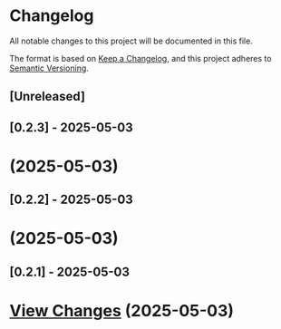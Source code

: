 # Changelog

All notable changes to this project will be documented in this file.

The format is based on [Keep a Changelog](https://keepachangelog.com/en/1.0.0/),
and this project adheres to [Semantic Versioning](https://semver.org/spec/v2.0.0.html).

## [Unreleased]

## [0.2.3] - 2025-05-03
# [](https://github.com/jinto-ag/upstox_instrument_query/compare/v0.2.0...v) (2025-05-03)

## [0.2.2] - 2025-05-03
# [](https://github.com/jinto-ag/upstox_instrument_query/compare/v0.2.0...v) (2025-05-03)

## [0.2.1] - 2025-05-03
# [View Changes](https://github.com/jinto-ag/upstox_instrument_query/compare/v0.2.0...v) (2025-05-03)
